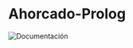 # Ahorcado-Prolog

![Documentación](https://github.com/SebasCH04/hangman-prolog/blob/main/Documentacion/Documentacion.png)
